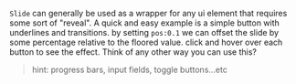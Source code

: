 `Slide` can generally be used as a wrapper for any ui element that requires some sort of "reveal". A quick and easy example is a simple button with underlines and transitions. by setting `pos:0.1` we can offset the slide by some percentage relative to the floored value. click and hover over each button to see the effect. Think of any other way you can use this? 
> hint: progress bars, input fields, toggle buttons...etc